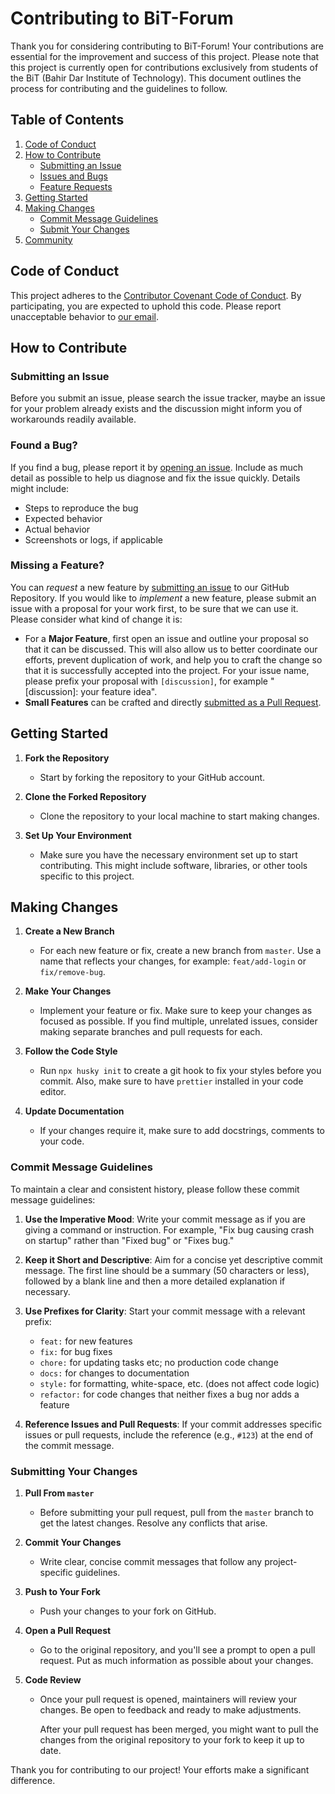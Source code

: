# Contributing to BiT-Forum

Thank you for considering contributing to BiT-Forum! Your contributions are essential for the improvement and success of this project. Please note that this project is currently open for contributions exclusively from students of the BiT (Bahir Dar Institute of Technology). This document outlines the process for contributing and the guidelines to follow.

## Table of Contents

1. [Code of Conduct](#code-of-conduct)
2. [How to Contribute](#how-to-contribute)
   - [Submitting an Issue](#submit-issue)
   - [Issues and Bugs](#reporting-bugs)
   - [Feature Requests](#suggesting-features)
3. [Getting Started](#getting-started)
4. [Making Changes](#making-changes)
   - [Commit Message Guidelines](#commit-message-guidelines)
   - [Submit Your Changes](#submitting-changes)
5. [Community](#community)

## <a name="code-of-conduct"></a> Code of Conduct

This project adheres to the [Contributor Covenant Code of Conduct](CODE_OF_CONDUCT.md). By participating, you are expected to uphold this code. Please report unacceptable behavior to [our email](mailto:gdscbahirdar@gmail.com).

## <a name="how-to-contribute"></a> How to Contribute

### <a name="submit-issue"></a> Submitting an Issue

Before you submit an issue, please search the issue tracker, maybe an issue for your problem already exists and the discussion might inform you of workarounds readily available.

### <a name="reporting-bugs"></a> Found a Bug?

If you find a bug, please report it by [opening an issue](https://github.com/gdscbahirdar/forum-frontend/issues/new). Include as much detail as possible to help us diagnose and fix the issue quickly. Details might include:

- Steps to reproduce the bug
- Expected behavior
- Actual behavior
- Screenshots or logs, if applicable

### <a name="suggesting-features"></a> Missing a Feature?

You can _request_ a new feature by [submitting an issue](https://github.com/gdscbahirdar/forum-frontend/issues/new) to our GitHub
Repository. If you would like to _implement_ a new feature, please submit an issue with
a proposal for your work first, to be sure that we can use it.
Please consider what kind of change it is:

- For a **Major Feature**, first open an issue and outline your proposal so that it can be
  discussed. This will also allow us to better coordinate our efforts, prevent duplication of work,
  and help you to craft the change so that it is successfully accepted into the project. For your issue name, please prefix your proposal with `[discussion]`, for example "[discussion]: your feature idea".
- **Small Features** can be crafted and directly [submitted as a Pull Request](#submitting-changes).

## <a name="getting-started"></a> Getting Started

1. **Fork the Repository**

   - Start by forking the repository to your GitHub account.

2. **Clone the Forked Repository**

   - Clone the repository to your local machine to start making changes.

3. **Set Up Your Environment**
   - Make sure you have the necessary environment set up to start contributing. This might include software, libraries, or other tools specific to this project.

## <a name="making-changes"></a> Making Changes

1. **Create a New Branch**

   - For each new feature or fix, create a new branch from `master`. Use a name that reflects your changes, for example: `feat/add-login` or `fix/remove-bug`.

2. **Make Your Changes**

   - Implement your feature or fix. Make sure to keep your changes as focused as possible. If you find multiple, unrelated issues, consider making separate branches and pull requests for each.

3. **Follow the Code Style**

   - Run `npx husky init` to create a git hook to fix your styles before you commit. Also, make sure to have `prettier` installed in your code editor.

4. **Update Documentation**
   - If your changes require it, make sure to add docstrings, comments to your code.

### <a name="commit-message-guidelines"></a> Commit Message Guidelines

To maintain a clear and consistent history, please follow these commit message guidelines:

1. **Use the Imperative Mood**: Write your commit message as if you are giving a command or instruction. For example, "Fix bug causing crash on startup" rather than "Fixed bug" or "Fixes bug."

2. **Keep it Short and Descriptive**: Aim for a concise yet descriptive commit message. The first line should be a summary (50 characters or less), followed by a blank line and then a more detailed explanation if necessary.

3. **Use Prefixes for Clarity**: Start your commit message with a relevant prefix:

   - `feat:` for new features
   - `fix:` for bug fixes
   - `chore:` for updating tasks etc; no production code change
   - `docs:` for changes to documentation
   - `style:` for formatting, white-space, etc. (does not affect code logic)
   - `refactor:` for code changes that neither fixes a bug nor adds a feature

4. **Reference Issues and Pull Requests**: If your commit addresses specific issues or pull requests, include the reference (e.g., `#123`) at the end of the commit message.

### Submitting Your Changes

1. **Pull From `master`**

   - Before submitting your pull request, pull from the `master` branch to get the latest changes. Resolve any conflicts that arise.

2. **Commit Your Changes**

   - Write clear, concise commit messages that follow any project-specific guidelines.

3. **Push to Your Fork**

   - Push your changes to your fork on GitHub.

4. **Open a Pull Request**

   - Go to the original repository, and you'll see a prompt to open a pull request. Put as much information as possible about your changes.

5. **Code Review**

   - Once your pull request is opened, maintainers will review your changes. Be open to feedback and ready to make adjustments.

     After your pull request has been merged, you might want to pull the changes from the original repository to your fork to keep it up to date.

Thank you for contributing to our project! Your efforts make a significant difference.
